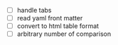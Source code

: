 - [ ] handle tabs
- [ ] read yaml front matter
- [ ] convert to html table format
- [ ] arbitrary number of comparison